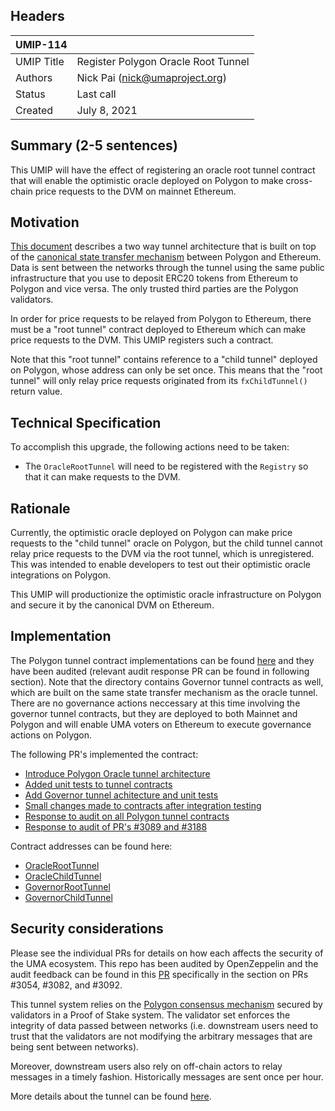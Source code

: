 ## Headers
| UMIP-114    |                                                                                                                                          |
|------------|------------------------------------------------------------------------------------------------------------------------------------------|
| UMIP Title | Register Polygon Oracle Root Tunnel             |
| Authors    | Nick Pai (nick@umaproject.org) |
| Status     | Last call                                                                                                                                    |
| Created    | July 8, 2021                                                                                                                           |

## Summary (2-5 sentences)
This UMIP will have the effect of registering an oracle root tunnel contract that will enable the optimistic oracle deployed on Polygon to make cross-chain price requests to the DVM on mainnet Ethereum.

## Motivation
[This document](https://github.com/UMAprotocol/protocol/blob/master/packages/core/contracts/polygon/README.md) describes a two way tunnel architecture that is built on top of the [canonical state transfer mechanism](https://docs.matic.network/docs/develop/l1-l2-communication/state-transfer) between Polygon and Ethereum. Data is sent between the networks through the tunnel using the same public infrastructure that you use to deposit ERC20 tokens from Ethereum to Polygon and vice versa. The only trusted third parties are the Polygon validators.

In order for price requests to be relayed from Polygon to Ethereum, there must be a "root tunnel" contract deployed to Ethereum which can make price requests to the DVM. This UMIP registers such a contract.

Note that this "root tunnel" contains reference to a "child tunnel" deployed on Polygon, whose address can only be set once. This means that the "root tunnel" will only relay price requests originated from its `fxChildTunnel()` return value.

## Technical Specification
To accomplish this upgrade, the following actions need to be taken:
- The `OracleRootTunnel` will need to be registered with the `Registry` so that it can make requests to the DVM.

## Rationale
Currently, the optimistic oracle deployed on Polygon can make price requests to the "child tunnel" oracle on Polygon, but the child tunnel cannot relay price requests to the DVM via the root tunnel, which is unregistered. This was intended to enable developers to test out their optimistic oracle integrations on Polygon.

This UMIP will productionize the optimistic oracle infrastructure on Polygon and secure it by the canonical DVM on Ethereum.

## Implementation

The Polygon tunnel contract implementations can be found [here](https://github.com/UMAprotocol/protocol/tree/master/packages/core/contracts/polygon) and they have been audited (relevant audit response PR can be found in following section). Note that the directory contains Governor tunnel contracts as well, which are built on the same state transfer mechanism as the oracle tunnel. There are no governance actions neccessary at this time involving the governor tunnel contracts, but they are deployed to both Mainnet and Polygon and will enable UMA voters on Ethereum to execute governance actions on Polygon.

The following PR's implemented the contract:
- [Introduce Polygon Oracle tunnel architecture](https://github.com/UMAprotocol/protocol/pull/3054)
- [Added unit tests to tunnel contracts](https://github.com/UMAprotocol/protocol/pull/3082)
- [Add Governor tunnel achitecture and unit tests](https://github.com/UMAprotocol/protocol/pull/3089)
- [Small changes made to contracts after integration testing](https://github.com/UMAprotocol/protocol/pull/3092)
- [Response to audit on all Polygon tunnel contracts](https://github.com/UMAprotocol/protocol/pull/3188)
- [Response to audit of PR's #3089 and #3188](https://github.com/UMAprotocol/protocol/pull/3208)

Contract addresses can be found here:
- [OracleRootTunnel](https://etherscan.io/address/0xe7b0d6a9943bb8cd8cd323368450ad74474bb1b7#code)
- [OracleChildTunnel](https://polygonscan.com/address/0x7f08B770E52e80ad418A90038FbcDf10DC7CD62F#code)
- [GovernorRootTunnel](https://etherscan.io/address/0x4F490F4835B3693A8874aee87D7CC242c25DCCAf#code)
- [GovernorChildTunnel](https://polygonscan.com/address/0xb4AeaD497FCbEAA3C37919032d42C29682f46376#code)

## Security considerations
Please see the individual PRs for details on how each affects the security of the UMA ecosystem. This repo has been audited by OpenZeppelin and the audit feedback can be found in this [PR](https://github.com/UMAprotocol/protocol/pull/3188) specifically in the section on PRs #3054, #3082, and #3092.

This tunnel system relies on the [Polygon consensus mechanism](https://docs.matic.network/docs/home/architecture/security-models/#proof-of-stake-security) secured by validators in a Proof of Stake system. The validator set enforces the integrity of data passed between networks (i.e. downstream users need to trust that the validators are not modifying the arbitrary messages that are being sent between networks).

Moreover, downstream users also rely on off-chain actors to relay messages in a timely fashion. Historically messages are sent once per hour.

More details about the tunnel can be found [here](https://github.com/UMAprotocol/protocol/tree/master/packages/core/contracts/polygon#readme).

